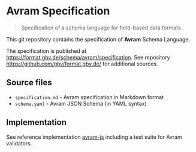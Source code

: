 # Avram Specification

> Specification of a schema language for field-based data formats

This git repository contains the specification of **Avram** Schema Language.

The specification is published at <https://format.gbv.de/schema/avram/specification>. See repository <https://github.com/gbv/format.gbv.de/> for additional sources.

## Source files

- `specification.md` - Avram specification in Markdown format
- `schema.yaml` - Avram JSON Schema (in YAML syntax)

## Implementation

See reference implementation [avram-js](https://github.com/gbv/avram-js) including a test suite for Avram validators.

